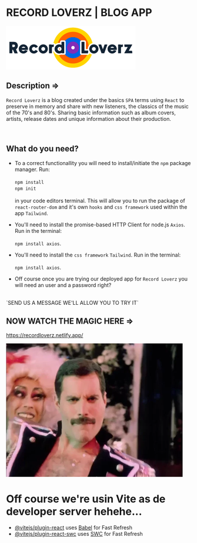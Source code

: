 # RECORD LOVERZ | BLOG APP

![Record Loverz - Blog](./src/assets/images/record-lovers-logo.png)

## Description =>

`Record Loverz` is a blog created under the basics `SPA` terms using `React` to preserve in memory and share with new listeners, the classics of the music of the 70's and 80's. Sharing basic information such as album covers, artists, release dates and unique information about their production.

<br>

## What do you need?

- To a correct functionallity you will need to install/initiate the `npm` package manager. Run:
  <br/>
  <br/>
  `npm install`
  <br/>
  `npm init`
  <br/>
  <br/>
  in your code editors terminal. This will allow you to run the package of `react-router-dom` and it's own `hooks` and `css framework` used within the app `Tailwind`.

- You'll need to install the promise-based HTTP Client for node.js `Axios`. Run in the terminal:
  <br/>
  <br/>
  `npm install axios`.

- You'll need to install the `css framework` `Tailwind`. Run in the terminal:
  <br/>
  <br/>
  `npm install axios`.

- Off course once you are trying our deployed app for `Record Loverz` you will need an user and a password right?
<br/>
`SEND US A MESSAGE WE'LL ALLOW YOU TO TRY IT`

## NOW WATCH THE MAGIC HERE =>

https://recordloverz.netlify.app/
<br>

![Alien Survivor v.01](./src/assets/images/freddiemercury.webp)

# Off course we're usin Vite as de developer server hehehe...


- [@vitejs/plugin-react](https://github.com/vitejs/vite-plugin-react/blob/main/packages/plugin-react/README.md) uses [Babel](https://babeljs.io/) for Fast Refresh
- [@vitejs/plugin-react-swc](https://github.com/vitejs/vite-plugin-react-swc) uses [SWC](https://swc.rs/) for Fast Refresh
